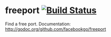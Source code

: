 freeport [![Build Status](https://secure.travis-ci.org/facebookgo/freeport.png)](http://travis-ci.org/facebookgo/freeport)
========

Find a free port. Documentation:
http://godoc.org/github.com/facebookgo/freeport
